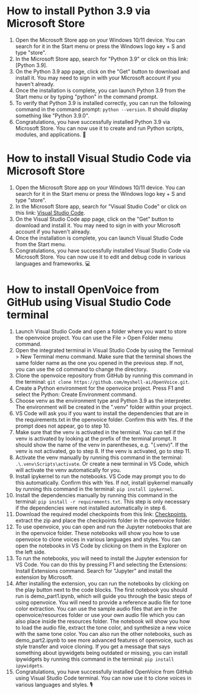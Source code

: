 # How to install Python 3.9 via Microsoft Store

1. Open the Microsoft Store app on your Windows 10/11 device. You can search for it in the Start menu or press the Windows logo key + S and type "store".
2. In the Microsoft Store app, search for "Python 3.9" or click on this link: [Python 3.9].
3. On the Python 3.9 app page, click on the "Get" button to download and install it. You may need to sign in with your Microsoft account if you haven't already.
4. Once the installation is complete, you can launch Python 3.9 from the Start menu or by typing "python" in the command prompt.
5. To verify that Python 3.9 is installed correctly, you can run the following command in the command prompt: `python --version`. It should display something like "Python 3.9.0".
6. Congratulations, you have successfully installed Python 3.9 via Microsoft Store. You can now use it to create and run Python scripts, modules, and applications. 🐍

# How to install Visual Studio Code via Microsoft Store

1. Open the Microsoft Store app on your Windows 10/11 device. You can search for it in the Start menu or press the Windows logo key + S and type "store".
2. In the Microsoft Store app, search for "Visual Studio Code" or click on this link: [Visual Studio Code](https://apps.microsoft.com/detail/XP9KHM4BK9FZ7Q?hl=en-US&gl=US).
3. On the Visual Studio Code app page, click on the "Get" button to download and install it. You may need to sign in with your Microsoft account if you haven't already.
4. Once the installation is complete, you can launch Visual Studio Code from the Start menu.
5. Congratulations, you have successfully installed Visual Studio Code via Microsoft Store. You can now use it to edit and debug code in various languages and frameworks. 💻

# How to install OpenVoice from GitHub using Visual Studio Code terminal

1. Launch Visual Studio Code and open a folder where you want to store the openvoice project. You can use the File > Open Folder menu command.
2. Open the integrated terminal in Visual Studio Code by using the Terminal > New Terminal menu command. Make sure that the terminal shows the same folder name as the one you opened in the previous step. If not, you can use the cd command to change the directory.
3. Clone the openvoice repository from GitHub by running this command in the terminal: `git clone https://github.com/myshell-ai/OpenVoice.git`.
4. Create a Python environment for the openvoice project. Press F1 and select the Python: Create Environment command.
5. Choose venv as the environment type and Python 3.9 as the interpreter. The environment will be created in the ".venv" folder within your project.
6. VS Code will ask you if you want to install the dependencies that are in the requirements.txt in the openvoice folder. Confirm this with Yes. If the prompt does not appear, go to step 10.
7. Make sure that the venv is activated in the terminal. You can tell if the venv is activated by looking at the prefix of the terminal prompt. It should show the name of the venv in parentheses, e.g. "(.venv)". If the venv is not activated, go to step 8. If the venv is activated, go to step 11.
8. Activate the venv manually by running this command in the terminal: `.\.venv\Scripts\activate`. Or create a new terminal in VS Code, which will activate the venv automatically for you.
9. Install ipykernel to run the notebooks. VS Code may prompt you to do this automatically. Confirm this with Yes. If not, install ipykernel manually by running this command in the terminal: `pip install ipykernel`.
10. Install the dependencies manually by running this command in the terminal: `pip install -r requirements.txt`. This step is only necessary if the dependencies were not installed automatically in step 6.
11. Download the required model checkpoints from this link: [Checkpoints](https://myshell-public-repo-hosting.s3.amazonaws.com/checkpoints_1226.zip), extract the zip and place the checkpoints folder in the openvoice folder.
12. To use openvoice, you can open and run the Jupyter notebooks that are in the openvoice folder. These notebooks will show you how to use openvoice to clone voices in various languages and styles. You can open the notebooks in VS Code by clicking on them in the Explorer on the left side.
13. To run the notebooks, you will need to install the Jupyter extension for VS Code. You can do this by pressing F1 and selecting the Extensions: Install Extensions command. Search for "Jupyter" and install the extension by Microsoft.
14. After installing the extension, you can run the notebooks by clicking on the play button next to the code blocks. The first notebook you should run is demo_part1.ipynb, which will guide you through the basic steps of using openvoice. You will need to provide a reference audio file for tone color extraction. You can use the sample audio files that are in the openvoice/resources folder or use your own audio file which you can also place inside the resources folder. The notebook will show you how to load the audio file, extract the tone color, and synthesize a new voice with the same tone color. You can also run the other notebooks, such as demo_part2.ipynb to see more advanced features of openvoice, such as style transfer and voice cloning. If you get a message that says something about ipywidgets being outdated or missing, you can install ipywidgets by running this command in the terminal: `pip install ipywidgets`.
15. Congratulations, you have successfully installed OpenVoice from GitHub using Visual Studio Code terminal. You can now use it to clone voices in various languages and styles. 🎙️
